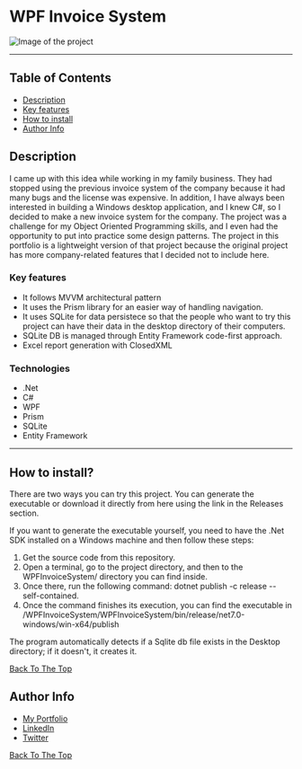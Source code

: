 # WPF Invoice System

![Image of the project](https://i.imgur.com/Pz7V8OO.png)

---

## Table of Contents

- [Description](#description)
- [Key features](#key-features)
- [How to install](#how-to-install)
- [Author Info](#Author-Info)

## Description

I came up with this idea while working in my family business. 
They had stopped using the previous invoice system of the company because 
it had many bugs and the license was expensive. In addition, I have always 
been interested in building a Windows desktop application, and I knew C#, 
so I decided to make a new invoice system for the company. 
The project was a challenge for my Object Oriented Programming skills, 
and I even had the opportunity to put into practice some design patterns. 
The project in this portfolio is a lightweight version of that
project because the original project has more company-related 
features that I decided not to include here.

### Key features

- It follows MVVM architectural pattern
- It uses the Prism library for an easier way of handling navigation.
- It uses SQLite for data persistece so that the people who want to try this
  project can have their data in the desktop directory of their computers.
- SQLite DB is managed through Entity Framework code-first approach.
- Excel report generation with ClosedXML

### Technologies

- .Net
- C#
- WPF
- Prism
- SQLite
- Entity Framework

---

## How to install?
There are two ways you can try this project. You can generate the executable or download it directly 
from here using the link in the Releases section.

If you want to generate the executable yourself, you need to have the .Net SDK installed on a 
Windows machine and then follow these steps:

1. Get the source code from this repository.
2. Open a terminal, go to the project directory, and then to the WPFInvoiceSystem/ directory you can find inside.
3. Once there, run the following command: dotnet publish -c release --self-contained.
4. Once the command finishes its execution, you can find the executable in /WPFInvoiceSystem/WPFInvoiceSystem/bin/release/net7.0-windows/win-x64/publish

The program automatically detects if a Sqlite db file exists in the Desktop directory; if it doesn't, it creates it.

[Back To The Top](#WPF-Invoice-System)

## Author Info

- [My Portfolio](enrique-perez-portfolio.netlify.app)
- [LinkedIn](https://www.linkedin.com/in/enrique-perez28/)
- [Twitter](https://twitter.com/jesus93enrique)

[Back To The Top](#WPF-Invoice-System)
